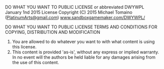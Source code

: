 DO WHAT YOU WANT TO PUBLIC LICENSE
or abbreviated DWYWPL
January 1nd 2015
License Copyright (C) 2015 Michael Tomaino (PlatinumArts@gmail.com)
www.sandboxgamemaker.com/DWYWPL/

DO WHAT YOU WANT TO PUBLIC LICENSE
TERMS AND CONDITIONS FOR COPYING, DISTRIBUTION AND MODIFICATION

1. You are allowed to do whatever you want to with what content is using this license.
2. This content is provided 'as-is', without any express or implied warranty. In no event 
will the authors be held liable for any damages arising from the use of this content.
